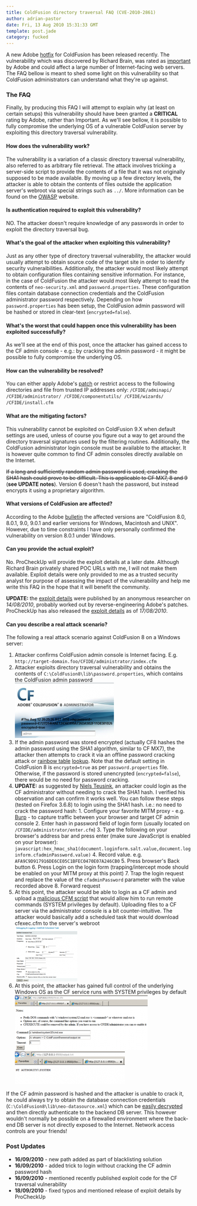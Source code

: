 ```yaml
---
title: ColdFusion directory traversal FAQ (CVE-2010-2861)
author: adrian-pastor
date: Fri, 13 Aug 2010 15:31:33 GMT
template: post.jade
category: fucked
---
```


A new Adobe [hotfix](http://www.adobe.com/support/security/bulletins/apsb10-18.html) for ColdFusion has been released recently. The vulnerability which was discovered by Richard Brain, was rated as [important](http://www.adobe.com/devnet/security/security_zone/severity_ratings.html) by Adobe and could affect a large number of Internet-facing web servers. The FAQ bellow is meant to shed some light on this vulnerability so that ColdFusion administrators can understand what they're up against.

### The FAQ

Finally, by producing this FAQ I will attempt to explain why (at least on certain setups) this vulnerability should have been granted a **CRITICAL** rating by Adobe, rather than Important. As we'll see bellow, it is possible to fully compromise the underlying OS of a vulnerable ColdFusion server by exploiting this directory traversal vulnerability.

#### How does the vulnerability work?

The vulnerability is a variation of a classic directory traversal vulnerability, also referred to as arbitrary file retrieval. The attack involves tricking a server-side script to provide the contents of a file that it was not originally supposed to be made available. By moving up a few directory levels, the attacker is able to obtain the contents of files outside the application server's webroot via special strings such as `../`. More information can be found on the [OWASP](http://www.owasp.org/index.php/Path_Traversal) website.

#### Is authentication required to exploit this vulnerability?

NO. The attacker doesn't require knowledge of any passwords in order to exploit the directory traversal bug.

#### What's the goal of the attacker when exploiting this vulnerability?

Just as any other type of directory traversal vulnerability, the attacker would usually attempt to obtain source code of the target site in order to identify security vulneraibilities. Additionally, the attacker would most likely attempt to obtain configuration files containing sensitive information. For instance, in the case of ColdFusion the attacker would most likely attempt to read the contents of `neo-security.xml` and `password.properties`. These configuration files contain database connection credentials and the ColdFusion administrator password respectively. Depending on how `password.properties` has been setup, the ColdFusion admin password will be hashed or stored in clear-text (`encrypted=false`).

#### What's the worst that could happen once this vulnerability has been exploited successfully?

As we'll see at the end of this post, once the attacker has gained access to the CF admin console - e.g.: by cracking the admin password - it might be possible to fully compromise the underlying OS.

#### How can the vulnerability be resolved?

You can either apply Adobe's [patch](http://kb2.adobe.com/cps/857/cpsid_85766.html) or restrict access to the following directories and file from trusted IP addresses only: `/CFIDE/adminapi/ /CFIDE/administrator/ /CFIDE/componentutils/ /CFIDE/wizards/ /CFIDE/install.cfm`

#### What are the mitigating factors?

This vulnerability cannot be exploited on ColdFusion 9.X when default settings are used, unless of course you figure out a way to get around the directory traversal signatures used by the filtering routines. Additionally, the ColdFusion administrator login console must be available to the attacker. It is however quite common to find CF admin consoles directly available on the Internet.

<del datetime="2010-08-16T22:36:05+00:00">If a long and sufficiently random admin password is used, cracking the SHA1 hash could prove to be difficult. This is applicable to CF MX7, 8 and 9</del> (**see UPDATE notes**). Version 6 doesn't hash the password, but instead encrypts it using a proprietary algorithm.

#### What versions of ColdFusion are affected?

According to the Adobe [bulletin](http://www.adobe.com/support/security/bulletins/apsb10-18.html) the affected versions are "ColdFusion 8.0, 8.0.1, 9.0, 9.0.1 and earlier versions for Windows, Macintosh and UNIX". However, due to time constraints I have only personally confirmed the vulnerability on version 8.0.1 under Windows.

#### Can you provide the actual exploit?

No. ProCheckUp will provide the exploit details at a later date. Although Richard Brain privately shared POC URLs with me, I will not make them available. Exploit details were only provided to me as a trusted security analyst for purpose of assessing the impact of the vulnerability and help me write this FAQ in the hope that it will benefit the community.

**UPDATE:** the [exploit details](http://www.exploit-db.com/exploits/14641/) were published by an anonymous researcher on _14/08/2010_, probably worked out by reverse-engineering Adobe's patches. ProCheckUp has also released the [exploit details](http://www.procheckup.com/vulnerability_manager/vulnerabilities/pr10-07) as of _17/08/2010_.

#### Can you describe a real attack scenario?

The following a real attack scenario against ColdFusion 8 on a Windows server:

1.  Attacker confirms ColdFusion admin console is Internet facing. E.g. `http://target-domain.foo/CFIDE/administrator/index.cfm`
2.  Attacker exploits directory traversal vulnerability and obtains the contents of `C:\ColdFusion8\lib\password.properties`, which contains the ColdFusion admin password <div class="screen">[![](/files/2010/08/cf_dir_traversal_exploited-270x150.png "CF Dir Traversal Exploited PNG")](/files/2010/08/cf_dir_traversal_exploited.png)</div>
3.  If the admin password was stored encrypted (actually CF8 hashes the admin password using the SHA1 algorithm, similar to CF MX7), the attacker then attempts to crack it via an offline password cracking attack or [rainbow table](http://passcracking.com/) [lookup](http://hashcrack.com/). Note that the default setting in ColdFusion 8 is `encrypted=true` as per `password.properties` file. Otherwise, if the password is stored unencrypted (`encrypted=false`), there would be no need for password cracking.
4.  **UPDATE:** as suggested by [Niels Teusink](http://blog.teusink.net/), an attacker could login as the CF administrator without needing to crack the SHA1 hash. I verified his observation and can confirm it works well. You can follow these steps (tested on Firefox 3.6.8) to login using the SHA1 hash. i.e.: no need to crack the password hash:
        1.  Configure your favorite MITM proxy - e.g. [Burp](http://portswigger.net/proxy/) - to capture traffic between your browser and target CF admin console
    2.  Enter hash in password field of login form (usually located on `/CFIDE/administrator/enter.cfm`)
    3.  Type the following on your browser's address bar and press enter (make sure JavaScript is enabled on your browser): `javascript:hex_hmac_sha1(document.loginform.salt.value,document.loginform.cfadminPassword.value)`
    4.  Record value. e.g. `AFA9C9D917916DE6CE05C1BFEC0470E07A246CB0`
    5.  Press browser's Back button
    6.  Press Login on the login form (trapping/intercept mode should be enabled on your MITM proxy at this point)
    7.  Trap the login request and replace the value of the `cfadminPassword` parameter with the value recorded above
    8.  Forward request
5.  At this point, the attacker would be able to login as a CF admin and upload a [malicious CFM script](http://michaeldaw.org/projects/web-backdoor-compilation) that would allow him to run remote commands (SYSTEM privileges by default). Uploading files to a CF server via the administrator console is a bit counter-intuitive. The attacker would basically add a scheduled task that would download cfexec.cfm to the server's webroot <div class="screen">[![](/files/2010/08/backdoor_task-170x150.png "CF Backdoor Task PNG")](/files/2010/08/backdoor_task.png)</div>
6.  At this point, the attacker has gained full control of the underlying Windows OS as the CF service runs with SYSTEM privileges by default <div class="screen">[![](/files/2010/08/command_execution2-362x150.png "CF Command Execution PNG")](/files/2010/08/command_execution2.png) [![](/files/2010/08/command_output-300x90.png "CF Command Output PNG")](/files/2010/08/command_output.png)</div></a>

If the CF admin password is hashed and the attacker is unable to crack it, he could always try to obtain the database connection credentials (`C:\ColdFusion8\lib\neo-datasource.xml`) which can be [easily decrypted](http://hexale.blogspot.com/2008/07/how-to-decrypt-coldfusion-datasource.html) and then directly authenticate to the backend DB server. This however wouldn't normally be possible on a firewalled environment where the back-end DB server is not directly exposed to the Internet. Network access controls are your friends!

### Post Updates

* **16/09/2010** - new path added as part of blacklisting solution
* **16/09/2010** - added trick to login without cracking the CF admin password hash
* **16/09/2010** - mentioned recently published exploit code for the CF traversal vulnerability
* **18/09/2010** - fixed typos and mentioned release of exploit details by ProCheckUp
